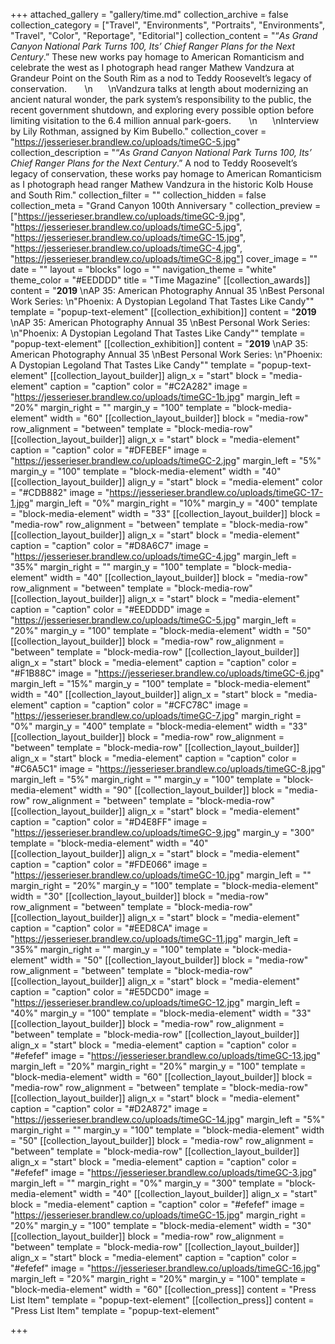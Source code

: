 +++
attached_gallery = "gallery/time.md"
collection_archive = false
collection_category = ["Travel", "Environments", "Portraits", "Environments", "Travel", "Color", "Reportage", "Editorial"]
collection_content = "“_As Grand Canyon National Park Turns 100, Its’ Chief Ranger Plans for the Next Century_.” These new works pay homage to American Romanticism and celebrate the west as I photograph head ranger Mathew Vandzura at Grandeur Point on the South Rim as a nod to Teddy Roosevelt’s legacy of conservation. ⠀⠀  \n⠀⠀  \nVandzura talks at length about modernizing an ancient natural wonder, the park system’s responsibility to the public, the recent government shutdown, and exploring every possible option before limiting visitation to the 6.4 million annual park-goers. ⠀⠀  \n⠀⠀  \nInterview by Lily Rothman, assigned by Kim Bubello."
collection_cover = "https://jesserieser.brandlew.co/uploads/timeGC-5.jpg"
collection_description = "“_As Grand Canyon National Park Turns 100, Its’ Chief Ranger Plans for the Next Century_.” A nod to Teddy Roosevelt’s legacy of conservation, these works pay homage to American Romanticism as I photograph head ranger Mathew Vandzura in the historic Kolb House and South Rim."
collection_filter = ""
collection_hidden = false
collection_meta = "Grand Canyon 100th Anniversary "
collection_preview = ["https://jesserieser.brandlew.co/uploads/timeGC-9.jpg", "https://jesserieser.brandlew.co/uploads/timeGC-5.jpg", "https://jesserieser.brandlew.co/uploads/timeGC-15.jpg", "https://jesserieser.brandlew.co/uploads/timeGC-4.jpg", "https://jesserieser.brandlew.co/uploads/timeGC-8.jpg"]
cover_image = ""
date = ""
layout = "blocks"
logo = ""
navigation_theme = "white"
theme_color = "#EEDDDD"
title = "Time Magazine"
[[collection_awards]]
content = "**2019**  \nAP 35: American Photography Annual 35  \nBest Personal Work Series:  \n\"Phoenix: A Dystopian Legoland That Tastes Like Candy\""
template = "popup-text-element"
[[collection_exhibition]]
content = "**2019**  \nAP 35: American Photography Annual 35  \nBest Personal Work Series:  \n\"Phoenix: A Dystopian Legoland That Tastes Like Candy\""
template = "popup-text-element"
[[collection_exhibition]]
content = "**2019**  \nAP 35: American Photography Annual 35  \nBest Personal Work Series:  \n\"Phoenix: A Dystopian Legoland That Tastes Like Candy\""
template = "popup-text-element"
[[collection_layout_builder]]
align_x = "start"
block = "media-element"
caption = "caption"
color = "#C2A282"
image = "https://jesserieser.brandlew.co/uploads/timeGC-1b.jpg"
margin_left = "20%"
margin_right = ""
margin_y = "100"
template = "block-media-element"
width = "60"
[[collection_layout_builder]]
block = "media-row"
row_alignment = "between"
template = "block-media-row"
[[collection_layout_builder]]
align_x = "start"
block = "media-element"
caption = "caption"
color = "#DFEBEF"
image = "https://jesserieser.brandlew.co/uploads/timeGC-2.jpg"
margin_left = "5%"
margin_y = "100"
template = "block-media-element"
width = "40"
[[collection_layout_builder]]
align_y = "start"
block = "media-element"
color = "#CDB882"
image = "https://jesserieser.brandlew.co/uploads/timeGC-17-1.jpg"
margin_left = "0%"
margin_right = "10%"
margin_y = "400"
template = "block-media-element"
width = "33"
[[collection_layout_builder]]
block = "media-row"
row_alignment = "between"
template = "block-media-row"
[[collection_layout_builder]]
align_x = "start"
block = "media-element"
caption = "caption"
color = "#D8A6C7"
image = "https://jesserieser.brandlew.co/uploads/timeGC-4.jpg"
margin_left = "35%"
margin_right = ""
margin_y = "100"
template = "block-media-element"
width = "40"
[[collection_layout_builder]]
block = "media-row"
row_alignment = "between"
template = "block-media-row"
[[collection_layout_builder]]
align_x = "start"
block = "media-element"
caption = "caption"
color = "#EEDDDD"
image = "https://jesserieser.brandlew.co/uploads/timeGC-5.jpg"
margin_left = "20%"
margin_y = "100"
template = "block-media-element"
width = "50"
[[collection_layout_builder]]
block = "media-row"
row_alignment = "between"
template = "block-media-row"
[[collection_layout_builder]]
align_x = "start"
block = "media-element"
caption = "caption"
color = "#F1B88C"
image = "https://jesserieser.brandlew.co/uploads/timeGC-6.jpg"
margin_left = "15%"
margin_y = "100"
template = "block-media-element"
width = "40"
[[collection_layout_builder]]
align_x = "start"
block = "media-element"
caption = "caption"
color = "#CFC78C"
image = "https://jesserieser.brandlew.co/uploads/timeGC-7.jpg"
margin_right = "0%"
margin_y = "400"
template = "block-media-element"
width = "33"
[[collection_layout_builder]]
block = "media-row"
row_alignment = "between"
template = "block-media-row"
[[collection_layout_builder]]
align_x = "start"
block = "media-element"
caption = "caption"
color = "#C6A5C1"
image = "https://jesserieser.brandlew.co/uploads/timeGC-8.jpg"
margin_left = "5%"
margin_right = ""
margin_y = "100"
template = "block-media-element"
width = "90"
[[collection_layout_builder]]
block = "media-row"
row_alignment = "between"
template = "block-media-row"
[[collection_layout_builder]]
align_x = "start"
block = "media-element"
caption = "caption"
color = "#D4E8FF"
image = "https://jesserieser.brandlew.co/uploads/timeGC-9.jpg"
margin_y = "300"
template = "block-media-element"
width = "40"
[[collection_layout_builder]]
align_x = "start"
block = "media-element"
caption = "caption"
color = "#FDE066"
image = "https://jesserieser.brandlew.co/uploads/timeGC-10.jpg"
margin_left = ""
margin_right = "20%"
margin_y = "100"
template = "block-media-element"
width = "30"
[[collection_layout_builder]]
block = "media-row"
row_alignment = "between"
template = "block-media-row"
[[collection_layout_builder]]
align_x = "start"
block = "media-element"
caption = "caption"
color = "#EED8CA"
image = "https://jesserieser.brandlew.co/uploads/timeGC-11.jpg"
margin_left = "35%"
margin_right = ""
margin_y = "100"
template = "block-media-element"
width = "50"
[[collection_layout_builder]]
block = "media-row"
row_alignment = "between"
template = "block-media-row"
[[collection_layout_builder]]
align_x = "start"
block = "media-element"
caption = "caption"
color = "#E5DCD0"
image = "https://jesserieser.brandlew.co/uploads/timeGC-12.jpg"
margin_left = "40%"
margin_y = "100"
template = "block-media-element"
width = "33"
[[collection_layout_builder]]
block = "media-row"
row_alignment = "between"
template = "block-media-row"
[[collection_layout_builder]]
align_x = "start"
block = "media-element"
caption = "caption"
color = "#efefef"
image = "https://jesserieser.brandlew.co/uploads/timeGC-13.jpg"
margin_left = "20%"
margin_right = "20%"
margin_y = "100"
template = "block-media-element"
width = "60"
[[collection_layout_builder]]
block = "media-row"
row_alignment = "between"
template = "block-media-row"
[[collection_layout_builder]]
align_x = "start"
block = "media-element"
caption = "caption"
color = "#D2A872"
image = "https://jesserieser.brandlew.co/uploads/timeGC-14.jpg"
margin_left = "5%"
margin_right = ""
margin_y = "100"
template = "block-media-element"
width = "50"
[[collection_layout_builder]]
block = "media-row"
row_alignment = "between"
template = "block-media-row"
[[collection_layout_builder]]
align_x = "start"
block = "media-element"
caption = "caption"
color = "#efefef"
image = "https://jesserieser.brandlew.co/uploads/timeGC-3.jpg"
margin_left = ""
margin_right = "0%"
margin_y = "300"
template = "block-media-element"
width = "40"
[[collection_layout_builder]]
align_x = "start"
block = "media-element"
caption = "caption"
color = "#efefef"
image = "https://jesserieser.brandlew.co/uploads/timeGC-15.jpg"
margin_right = "20%"
margin_y = "100"
template = "block-media-element"
width = "30"
[[collection_layout_builder]]
block = "media-row"
row_alignment = "between"
template = "block-media-row"
[[collection_layout_builder]]
align_x = "start"
block = "media-element"
caption = "caption"
color = "#efefef"
image = "https://jesserieser.brandlew.co/uploads/timeGC-16.jpg"
margin_left = "20%"
margin_right = "20%"
margin_y = "100"
template = "block-media-element"
width = "60"
[[collection_press]]
content = "Press List Item"
template = "popup-text-element"
[[collection_press]]
content = "Press List Item"
template = "popup-text-element"

+++
